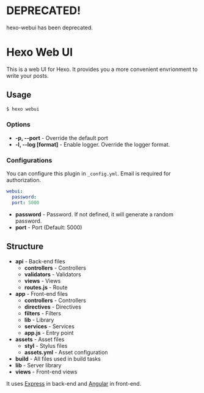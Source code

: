 # DEPRECATED!

hexo-webui has been deprecated.

# Hexo Web UI

This is a web UI for Hexo. It provides you a more convenient envrionment to write your posts.

## Usage

``` bash
$ hexo webui
```

### Options

- **-p, --port** - Override the default port
- **-l, --log [format]** - Enable logger. Override the logger format.

### Configurations

You can configure this plugin in `_config.yml`. Email is required for authorization.

``` yaml
webui:
  password:
  port: 5000
```

- **password** - Password. If not defined, it will generate a random password.
- **port** - Port (Default: 5000)

## Structure

- **api** - Back-end files
  - **controllers** - Controllers
  - **validators** - Validators
  - **views** - Views
  - **routes.js** - Route
- **app** - Front-end files
  - **controllers** - Controllers
  - **directives** - Directives
  - **filters** - Filters
  - **lib** - Library
  - **services** - Services
  - **app.js** - Entry point
- **assets** - Asset files
  - **styl** - Stylus files
  - **assets.yml** - Asset configuration
- **build** - All files used in build tasks
- **lib** - Server library
- **views** - Front-end views

It uses [Express](http://expressjs.com/) in back-end and [Angular](http://angularjs.org/) in front-end.